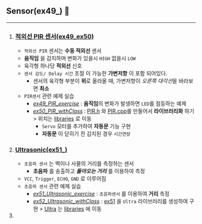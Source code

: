 ## Sensor(ex49_) 🦾
---
1. ### [적외선 PIR 센서(ex49_ex50)](./PIR/)
   - `적외선 PIR` 센서는 **수동 적외선** 센서
   - **움직임** 을 감지하며 변화가 있을시 `HIGH` 없을시 `LOW`
   - 육각형 하나당 **적외선** 신호  
   - `센서 감도/ Delay 시간` 조절 이 가능한 **가변저항** 이 포함 되어있다.
     - 센서의 육각형 부분이 **위**로 올라올 때, 가변저항이 *오른쪽 대각선*을 바라보면 **최소**
   - `PIR센서` 관련 예제 실습
     - *[ex49_PIR_exercise](./PIR/ex49_PIR_exercise/)* :  **움직임**의 변화가 발생하면 `LED`를 점등하는 예제
     - *[ex50_PIR_withClass](./PIR/ex50_PIR_withClass/)* : [PIR.h](../libraries/PIR/PIR.h) 와  [PIR.cpp](../libraries/PIR/PIR.cpp)를 만들어서 **라이브러리화** 하기 > 위치는 [libraries](../libraries/) 로 이동
       - `Servo` 모터를 추가하여 **자동문** 기능 구현
       - **자동문** 이 닫히기 전 감지된 경우 `시간연장`
2. ### [Ultrasonic(ex51_)](./Ultrasonic/)
   - `초음파 센서` 는 벽이나 사물의 거리를 측정하는 센서
     - **초음파** 를 송출하고 _**돌아오는 거리**_ 를 이용하여 측정 
   - `VCC`, `Trigger`, `ECHO`, `GND` 로 이루어짐
   - `초음파 센서` 관련 예제 실습
     - *[ex51_Ultrasonic_exercise](./Ultrasonic/ex51_Ultrasonic_exercise/)* : `초음파센서` 를 이용하여 **거리** 측정
     - *[ex52_Ultrasonic_withClass](./Ultrasonic/ex52_Ultrasonic_withClass/)* : [ex51](./Ultrasonic/ex51_Ultrasonic_exercise/) 을 `Ultra` 라이브러리를 생성하여 구현 > [Ultra](../libraries/Ultra/) 는 [libraries](../libraries/) 에 이동
3. 